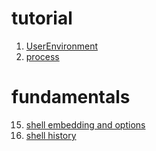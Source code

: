 # tutorial
1. [UserEnvironment](Userenvironment.md)
2. [process](process.md)

# fundamentals
15. [shell embedding and options](shell.md)
16. [shell history](shellhistory.md)